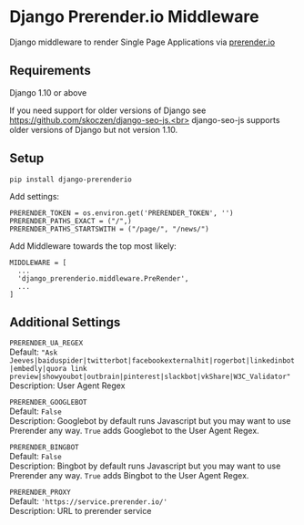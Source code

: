 # Django Prerender.io Middleware

Django middleware to render Single Page Applications via [prerender.io](https://prerender.io/)

## Requirements

Django 1.10 or above

If you need support for older versions of Django see https://github.com/skoczen/django-seo-js.<br>
django-seo-js supports older versions of Django but not version 1.10.

## Setup

`pip install django-prerenderio`

Add settings:

```
PRERENDER_TOKEN = os.environ.get('PRERENDER_TOKEN', '')
PRERENDER_PATHS_EXACT = ("/",)
PRERENDER_PATHS_STARTSWITH = ("/page/", "/news/")
```

Add Middleware towards the top most likely:

```
MIDDLEWARE = [
  ...
  'django_prerenderio.middleware.PreRender',
  ...
]
```

## Additional Settings


`PRERENDER_UA_REGEX`<br>
Default: `"Ask Jeeves|baiduspider|twitterbot|facebookexternalhit|rogerbot|linkedinbot|embedly|quora link preview|showyoubot|outbrain|pinterest|slackbot|vkShare|W3C_Validator"`<br>
Description: User Agent Regex

`PRERENDER_GOOGLEBOT`<br>
Default: `False`<br>
Description: Googlebot by default runs Javascript but you may want to use Prerender any way. `True` adds Googlebot to the User Agent Regex.

`PRERENDER_BINGBOT`<br>
Default: `False`<br>
Description: Bingbot by default runs Javascript but you may want to use Prerender any way. `True` adds Bingbot to the User Agent Regex.

`PRERENDER_PROXY`<br>
Default: `'https://service.prerender.io/'`<br>
Description: URL to prerender service

